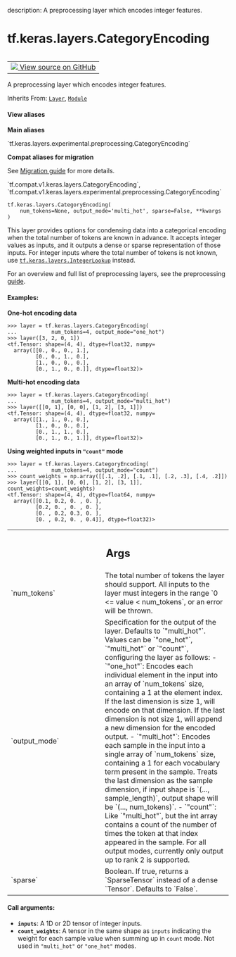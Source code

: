 description: A preprocessing layer which encodes integer features.

<div itemscope itemtype="http://developers.google.com/ReferenceObject">
<meta itemprop="name" content="tf.keras.layers.CategoryEncoding" />
<meta itemprop="path" content="Stable" />
<meta itemprop="property" content="__init__"/>
<meta itemprop="property" content="__new__"/>
</div>

# tf.keras.layers.CategoryEncoding

<!-- Insert buttons and diff -->

<table class="tfo-notebook-buttons tfo-api nocontent" align="left">
<td>
  <a target="_blank" href="https://github.com/keras-team/keras/tree/v2.9.0/keras/layers/preprocessing/category_encoding.py#L35-L215">
    <img src="https://www.tensorflow.org/images/GitHub-Mark-32px.png" />
    View source on GitHub
  </a>
</td>
</table>



A preprocessing layer which encodes integer features.

Inherits From: [`Layer`](../../../tf/keras/layers/Layer.md), [`Module`](../../../tf/Module.md)

<section class="expandable">
  <h4 class="showalways">View aliases</h4>
  <p>
<b>Main aliases</b>
<p>`tf.keras.layers.experimental.preprocessing.CategoryEncoding`</p>

<b>Compat aliases for migration</b>
<p>See
<a href="https://www.tensorflow.org/guide/migrate">Migration guide</a> for
more details.</p>
<p>`tf.compat.v1.keras.layers.CategoryEncoding`, `tf.compat.v1.keras.layers.experimental.preprocessing.CategoryEncoding`</p>
</p>
</section>

<pre class="devsite-click-to-copy prettyprint lang-py tfo-signature-link">
<code>tf.keras.layers.CategoryEncoding(
    num_tokens=None, output_mode=&#x27;multi_hot&#x27;, sparse=False, **kwargs
)
</code></pre>



<!-- Placeholder for "Used in" -->

This layer provides options for condensing data into a categorical encoding
when the total number of tokens are known in advance. It accepts integer
values as inputs, and it outputs a dense or sparse representation of those
inputs. For integer inputs where the total number of tokens is not known, use
<a href="../../../tf/keras/layers/IntegerLookup.md"><code>tf.keras.layers.IntegerLookup</code></a> instead.

For an overview and full list of preprocessing layers, see the preprocessing
[guide](https://www.tensorflow.org/guide/keras/preprocessing_layers).

#### Examples:



**One-hot encoding data**

```
>>> layer = tf.keras.layers.CategoryEncoding(
...           num_tokens=4, output_mode="one_hot")
>>> layer([3, 2, 0, 1])
<tf.Tensor: shape=(4, 4), dtype=float32, numpy=
  array([[0., 0., 0., 1.],
         [0., 0., 1., 0.],
         [1., 0., 0., 0.],
         [0., 1., 0., 0.]], dtype=float32)>
```

**Multi-hot encoding data**

```
>>> layer = tf.keras.layers.CategoryEncoding(
...           num_tokens=4, output_mode="multi_hot")
>>> layer([[0, 1], [0, 0], [1, 2], [3, 1]])
<tf.Tensor: shape=(4, 4), dtype=float32, numpy=
  array([[1., 1., 0., 0.],
         [1., 0., 0., 0.],
         [0., 1., 1., 0.],
         [0., 1., 0., 1.]], dtype=float32)>
```

**Using weighted inputs in `"count"` mode**

```
>>> layer = tf.keras.layers.CategoryEncoding(
...           num_tokens=4, output_mode="count")
>>> count_weights = np.array([[.1, .2], [.1, .1], [.2, .3], [.4, .2]])
>>> layer([[0, 1], [0, 0], [1, 2], [3, 1]], count_weights=count_weights)
<tf.Tensor: shape=(4, 4), dtype=float64, numpy=
  array([[0.1, 0.2, 0. , 0. ],
         [0.2, 0. , 0. , 0. ],
         [0. , 0.2, 0.3, 0. ],
         [0. , 0.2, 0. , 0.4]], dtype=float32)>
```

<!-- Tabular view -->
 <table class="responsive fixed orange">
<colgroup><col width="214px"><col></colgroup>
<tr><th colspan="2"><h2 class="add-link">Args</h2></th></tr>

<tr>
<td>
`num_tokens`
</td>
<td>
The total number of tokens the layer should support. All inputs
to the layer must integers in the range `0 <= value < num_tokens`, or an
error will be thrown.
</td>
</tr><tr>
<td>
`output_mode`
</td>
<td>
Specification for the output of the layer.
Defaults to `"multi_hot"`. Values can be `"one_hot"`, `"multi_hot"` or
`"count"`, configuring the layer as follows:
  - `"one_hot"`: Encodes each individual element in the input into an
    array of `num_tokens` size, containing a 1 at the element index. If
    the last dimension is size 1, will encode on that dimension. If the
    last dimension is not size 1, will append a new dimension for the
    encoded output.
  - `"multi_hot"`: Encodes each sample in the input into a single array
    of `num_tokens` size, containing a 1 for each vocabulary term present
    in the sample. Treats the last dimension as the sample dimension, if
    input shape is `(..., sample_length)`, output shape will be
    `(..., num_tokens)`.
  - `"count"`: Like `"multi_hot"`, but the int array contains a count of
    the number of times the token at that index appeared in the sample.
For all output modes, currently only output up to rank 2 is supported.
</td>
</tr><tr>
<td>
`sparse`
</td>
<td>
Boolean. If true, returns a `SparseTensor` instead of a dense
`Tensor`. Defaults to `False`.
</td>
</tr>
</table>



#### Call arguments:


* <b>`inputs`</b>: A 1D or 2D tensor of integer inputs.
* <b>`count_weights`</b>: A tensor in the same shape as `inputs` indicating the
  weight for each sample value when summing up in `count` mode. Not used in
  `"multi_hot"` or `"one_hot"` modes.


